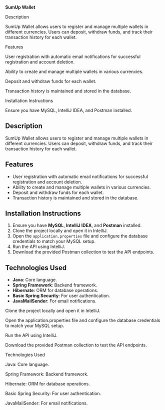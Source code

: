 **SumUp Wallet**

Description

SumUp Wallet allows users to register and manage multiple wallets in different currencies. Users can deposit, withdraw funds, and track their transaction history for each wallet.

Features

User registration with automatic email notifications for successful registration and account deletion.

Ability to create and manage multiple wallets in various currencies.

Deposit and withdraw funds for each wallet.

Transaction history is maintained and stored in the database.

Installation Instructions

Ensure you have MySQL, IntelliJ IDEA, and Postman installed.<h2>Description</h2>
<p>SumUp Wallet allows users to register and manage multiple wallets in different currencies. Users can deposit, withdraw funds, and track their transaction history for each wallet.</p>

<h2>Features</h2>
<ul>
    <li>User registration with automatic email notifications for successful registration and account deletion.</li>
    <li>Ability to create and manage multiple wallets in various currencies.</li>
    <li>Deposit and withdraw funds for each wallet.</li>
    <li>Transaction history is maintained and stored in the database.</li>
</ul>

<h2>Installation Instructions</h2>
<ol>
    <li>Ensure you have <strong>MySQL</strong>, <strong>IntelliJ IDEA</strong>, and <strong>Postman</strong> installed.</li>
    <li>Clone the project locally and open it in IntelliJ.</li>
    <li>Open the <code>application.properties</code> file and configure the database credentials to match your MySQL setup.</li>
    <li>Run the API using IntelliJ.</li>
    <li>Download the provided Postman collection to test the API endpoints.</li>
</ol>

<h2>Technologies Used</h2>
<ul>
    <li><strong>Java</strong>: Core language.</li>
    <li><strong>Spring Framework</strong>: Backend framework.</li>
    <li><strong>Hibernate</strong>: ORM for database operations.</li>
    <li><strong>Basic Spring Security</strong>: For user authentication.</li>
    <li><strong>JavaMailSender</strong>: For email notifications.</li>
</ul>

Clone the project locally and open it in IntelliJ.

Open the application.properties file and configure the database credentials to match your MySQL setup.

Run the API using IntelliJ.

Download the provided Postman collection to test the API endpoints.

Technologies Used

Java: Core language.

Spring Framework: Backend framework.

Hibernate: ORM for database operations.

Basic Spring Security: For user authentication.

JavaMailSender: For email notifications.
